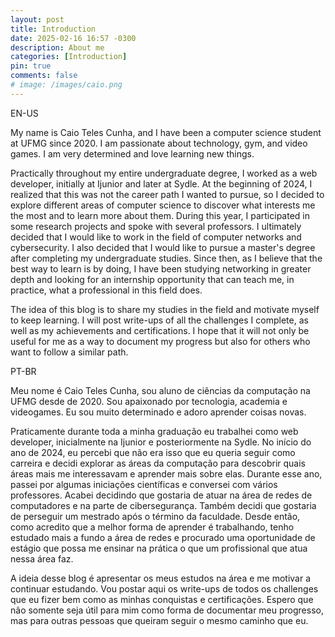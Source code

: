 ```yaml
---
layout: post
title: Introduction
date: 2025-02-16 16:57 -0300
description: About me
categories: [Introduction]
pin: true
comments: false
# image: /images/caio.png
---
```


EN-US

My name is Caio Teles Cunha, and I have been a computer science student at UFMG since 2020. I am passionate about technology, gym, and video games. I am very determined and love learning new things.

Practically throughout my entire undergraduate degree, I worked as a web developer, initially at Ijunior and later at Sydle. At the beginning of 2024, I realized that this was not the career path I wanted to pursue, so I decided to explore different areas of computer science to discover what interests me the most and to learn more about them. During this year, I participated in some research projects and spoke with several professors. I ultimately decided that I would like to work in the field of computer networks and cybersecurity. I also decided that I would like to pursue a master's degree after completing my undergraduate studies. Since then, as I believe that the best way to learn is by doing, I have been studying networking in greater depth and looking for an internship opportunity that can teach me, in practice, what a professional in this field does.

The idea of this blog is to share my studies in the field and motivate myself to keep learning. I will post write-ups of all the challenges I complete, as well as my achievements and certifications. I hope that it will not only be useful for me as a way to document my progress but also for others who want to follow a similar path.

PT-BR


Meu nome é Caio Teles Cunha, sou aluno de ciências da computação na UFMG desde de 2020. Sou apaixonado por tecnologia, academia e videogames. Eu sou muito determinado e adoro aprender coisas novas.

Praticamente durante toda a minha graduação eu trabalhei como web developer, inicialmente na Ijunior e posteriormente na Sydle. No início do ano de 2024, eu percebi que não era isso que eu queria seguir como carreira e decidi explorar as áreas da computação para descobrir quais áreas mais me interessavam e aprender mais sobre elas. Durante esse ano, passei por algumas iniciações científicas e conversei com vários professores. Acabei decidindo que gostaria de atuar na área de redes de computadores e na parte de cibersegurança. Também decidi que gostaria de perseguir um mestrado após o término da faculdade. Desde então, como acredito que a melhor forma de aprender é trabalhando, tenho estudado mais a fundo a área de redes e procurado uma oportunidade de estágio que possa me ensinar na prática o que um profissional que atua nessa área faz.

A ideia desse blog é apresentar os meus estudos na área e me motivar a continuar estudando. Vou postar aqui os write-ups de todos os challenges que eu fizer bem como as minhas conquistas e certificações. Espero que não somente seja útil para mim como forma de documentar meu progresso, mas para outras pessoas que queiram seguir o mesmo caminho que eu.
